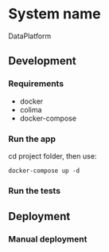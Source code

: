 # System name

DataPlatform

## Development

### Requirements

- docker
- colima
- docker-compose

### Run the app

cd project folder, then use:

```shell
docker-compose up -d
```

### Run the tests

## Deployment

### Manual deployment





